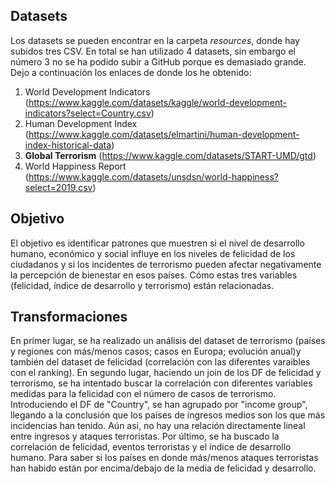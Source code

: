 ## Datasets
Los datasets se pueden encontrar en la carpeta *resources*, donde hay subidos tres CSV. En total se han utilizado 4 datasets, sin embargo el número 3 no se ha podido subir a GitHub porque es demasiado grande. Dejo a continuación los enlaces de donde los he obtenido:
1. World Development Indicators (https://www.kaggle.com/datasets/kaggle/world-development-indicators?select=Country.csv)
2. Human Development Index (https://www.kaggle.com/datasets/elmartini/human-development-index-historical-data)
3. **Global Terrorism** (https://www.kaggle.com/datasets/START-UMD/gtd)
4. World Happiness Report (https://www.kaggle.com/datasets/unsdsn/world-happiness?select=2019.csv)

## Objetivo
El objetivo es identificar patrones que muestren si el nivel de desarrollo humano, económico y social influye en los niveles de felicidad de los ciudadanos y si los incidentes de terrorismo pueden afectar negativamente la percepción de bienestar en esos países. Cómo estas tres variables (felicidad, índice de desarrollo y terrorismo) están relacionadas.

## Transformaciones
En primer lugar, se ha realizado un análisis del dataset de terrorismo (países y regiones con más/menos casos; casos en Europa; evolución anual)y también del dataset de felicidad (correlación con las diferentes varaibles con el ranking).
En segundo lugar, haciendo un join de los DF de felicidad y terrorismo, se ha intentado buscar la correlación con diferentes variables medidas para la felicidad con el número de casos de terrorismo. Introduciendo el DF de "Country", se han agrupado por "income group", llegando a la conclusión que los países de ingresos medios son los que más incidencias han tenido. Aún así, no hay una relación directamente lineal entre ingresos y ataques terroristas.
Por último, se ha buscado la correlación de felicidad, eventos terroristas y el índice de desarrollo humano. Para saber si los países en donde más/menos ataques terroristas han habido están por encima/debajo de la media de felicidad y desarrollo.
